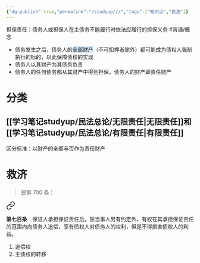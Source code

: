 ```yaml
---
{"dg-publish":true,"permalink":"/studyup///","tags":["知识点","民法"]}
---
```


担保责任：债务人或担保人在主债务不能履行时依法应履行的担保义务 #背诵/概念 
- 债务发生之后，债务人的<span style="background:rgba(160, 204, 246, 0.55)">全部财产</span>（不可扣押者除外）都可能成为债权人强制执行的标的，以此保障债权的实现
- 债务人以其财产为其债务负责
- 债务人的任何债务都从其财产中得到担保，债务人的财产即责任财产
# 分类
## [[学习笔记studyup/民法总论/无限责任\|无限责任]]和[[学习笔记studyup/民法总论/有限责任\|有限责任]]
区分标准：以财产的全部与否作为责任财产
# 救济
>民第 700 条：
<div class="transclusion internal-embed is-loaded"><a class="markdown-embed-link" href="/////#t700" aria-label="Open link"><svg xmlns="http://www.w3.org/2000/svg" width="24" height="24" viewBox="0 0 24 24" fill="none" stroke="currentColor" stroke-width="2" stroke-linecap="round" stroke-linejoin="round" class="svg-icon lucide-link"><path d="M10 13a5 5 0 0 0 7.54.54l3-3a5 5 0 0 0-7.07-7.07l-1.72 1.71"></path><path d="M14 11a5 5 0 0 0-7.54-.54l-3 3a5 5 0 0 0 7.07 7.07l1.71-1.71"></path></svg></a><div class="markdown-embed">



**第七百条**　保证人承担保证责任后，除当事人另有约定外，有权在其承担保证责任的范围内向债务人追偿，享有债权人对债务人的权利，但是不得损害债权人的利益。 

</div></div>


1. 追偿权
2. 主债权的转移